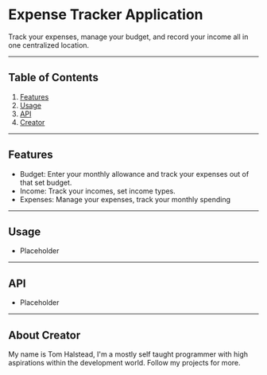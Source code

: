 # Expense Tracker Application

Track your expenses, manage your budget, and record your income all in one centralized location.

---

## Table of Contents 
1. [Features](#features)
2. [Usage](#usage)
3. [API](#API)
4. [Creator](#about-creator)

---

## Features
- Budget: Enter your monthly allowance and track your expenses out of that set budget.
- Income: Track your incomes, set income types.
- Expenses: Manage your expenses, track your monthly spending

---

## Usage
- Placeholder



---

## API
- Placeholder
---


## About Creator

My name is Tom Halstead, I'm a mostly self taught programmer with high aspirations within the development world. Follow my projects for more.